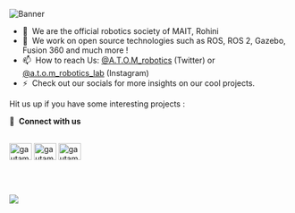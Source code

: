 

![Banner](https://github.com/atom-robotics-lab/.github/blob/main/atom.gif)

<!-- ### Hi there <a href="https://www.gautamkrishnar.com/"><img src="https://media.giphy.com/media/hvRJCLFzcasrR4ia7z/giphy.gif" width="25px"></a> -->




- 🌱 &nbsp;We are the official robotics society of MAIT, Rohini
- 💬 &nbsp;We work on open source technologies such as ROS, ROS 2, Gazebo, Fusion 360 and much more !
- 📫 &nbsp;How to reach Us: [@A.T.O.M_robotics](https://twitter.com/atom_robotics_) (Twitter) or [@a.t.o.m_robotics_lab](https://www.instagram.com/a.t.o.m_robotics_lab/) (Instagram) 
- ⚡ &nbsp;Check out our socials for more insights on our cool projects.







Hit us up if you have some interesting projects :

🔗 &nbsp;**Connect with us**
<p align="left">

<br>
<a href="https://twitter.com/atom_robotics_" target="blank"><img align="center" src="https://raw.githubusercontent.com/rahuldkjain/github-profile-readme-generator/master/src/images/icons/Social/twitter.svg" alt="gautamkrishnar" height="30" width="40" /></a>  
<a href="https://www.youtube.com/channel/UCMGzre9_yk8R42rBfu9gO1A" target="blank"><img align="center" src="https://raw.githubusercontent.com/rahuldkjain/github-profile-readme-generator/master/src/images/icons/Social/youtube.svg" alt="gautamkrishnar" height="30" width="40" /></a>  
<a href="https://www.instagram.com/a.t.o.m_robotics_lab/" target="blank"><img align="center" src="https://raw.githubusercontent.com/rahuldkjain/github-profile-readme-generator/master/src/images/icons/Social/instagram.svg" alt="gautamkrishnar" height="30" width="40" /></a>

<br><br>
  
 ![](https://komarev.com/ghpvc/?username=atom-robotics-lab&style=flat-square) 


<!--### :zap: Recent Activity-->

<!--START_SECTION:activity-->

<!--END_SECTION:activity-->



